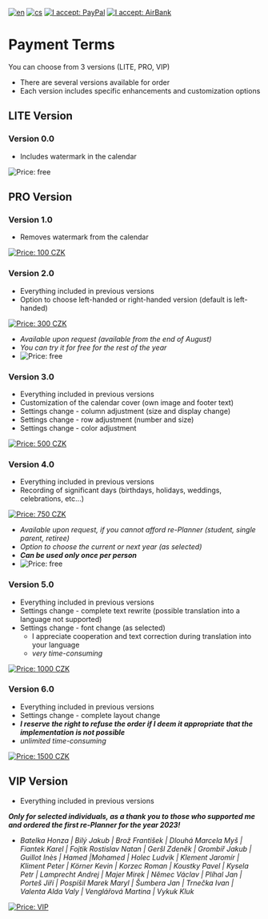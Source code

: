 [![en](https://img.shields.io/badge/lang-en-red.svg)](https://github.com/PepikVaio/reMarkable_re-Planner/blob/main/.github/PAYMENT.md)
[![cs](https://img.shields.io/badge/lang-cs-springgreen.svg)](https://github.com/PepikVaio/reMarkable_re-Planner/blob/main/.github/PAYMENT.cs.md)
[![I accept: PayPal](https://img.shields.io/badge/I_accept-PayPal-blue)](http://paypal.me/josefwajsar)
[![I accept: AirBank](https://img.shields.io/badge/I_accept-AirBankBank-green)](https://www.airbank.cz/)

# Payment Terms

You can choose from 3 versions (LITE, PRO, VIP)
* There are several versions available for order
* Each version includes specific enhancements and customization options


## LITE Version

### Version 0.0
* Includes watermark in the calendar

![Price: free](https://img.shields.io/badge/price:-free-green)


## PRO Version

### Version 1.0
* Removes watermark from the calendar

[![Price: 100 CZK](https://img.shields.io/badge/price:-100_CZK-green)](https://github.com/PepikVaio/reMarkable_re-Planner/blob/main/.github/PAYMENT_AirBank/100%20K%C4%8D.png)

### Version 2.0
* Everything included in previous versions
* Option to choose left-handed or right-handed version (default is left-handed)

[![Price: 300 CZK](https://img.shields.io/badge/price:-300_CZK-green)](https://github.com/PepikVaio/reMarkable_re-Planner/blob/main/.github/PAYMENT_AirBank/300%20K%C4%8D.png)

* *Available upon request (available from the end of August)*
* *You can try it for free for the rest of the year*
* ![Price: free](https://img.shields.io/badge/price:-free-green)

### Version 3.0
* Everything included in previous versions
* Customization of the calendar cover (own image and footer text)
* Settings change - column adjustment (size and display change)
* Settings change - row adjustment (number and size)
* Settings change - color adjustment

[![Price: 500 CZK](https://img.shields.io/badge/price:-500_CZK-green)](https://github.com/PepikVaio/reMarkable_re-Planner/blob/main/.github/PAYMENT_AirBank/500%20K%C4%8D.png)

### Version 4.0
* Everything included in previous versions
* Recording of significant days (birthdays, holidays, weddings, celebrations, etc...)

[![Price: 750 CZK](https://img.shields.io/badge/price:-750_CZK-green)](https://github.com/PepikVaio/reMarkable_re-Planner/blob/main/.github/PAYMENT_AirBank/750%20K%C4%8D.png)

* *Available upon request, if you cannot afford re-Planner (student, single parent, retiree)*
* *Option to choose the current or next year (as selected)*
* ***Can be used only once per person***
* ![Price: free](https://img.shields.io/badge/price:-free-green)

### Version 5.0
* Everything included in previous versions
* Settings change - complete text rewrite (possible translation into a language not supported)
* Settings change - font change (as selected)
  * I appreciate cooperation and text correction during translation into your language
  * *very time-consuming*

[![Price: 1000 CZK](https://img.shields.io/badge/price:-1000_CZK-green)](https://github.com/PepikVaio/reMarkable_re-Planner/blob/main/.github/PAYMENT_AirBank/1000%20K%C4%8D.png)

### Version 6.0
* Everything included in previous versions
* Settings change - complete layout change
* ***I reserve the right to refuse the order if I deem it appropriate that the implementation is not possible***
* *unlimited time-consuming*

[![Price: 1500 CZK](https://img.shields.io/badge/price:-1500_CZK-green)](https://github.com/PepikVaio/reMarkable_re-Planner/blob/main/.github/PAYMENT_AirBank/500%20K%C4%8D.png)


## VIP Version
* Everything included in previous versions

***Only for selected individuals, as a thank you to those who supported me and ordered the first re-Planner for the year 2023!***
* *Batelka Honza | Bilý Jakub | Brož František | Dlouhá Marcela Myš | Fiantek Karel | Fojtik Rostislav Natan | Geršl Zdeněk | Grombíř Jakub | Guillot Inès | Hamed |Mohamed | Holec Ludvik | Klement Jaromír | Kliment Peter | Körner Kevin | Korzec Roman | Koustky Pavel | Kysela Petr | Lamprecht Andrej | Majer Mirek | Němec Václav | Plíhal Jan | Porteš Jiří | Pospíšil Marek Maryl | Šumbera Jan | Trnečka Ivan | Valenta Alda Valy | Venglářová Martina | Vykuk Kluk*

[![Price: VIP](https://img.shields.io/badge/price:-VIP-yellow)](https://github.com/PepikVaio/reMarkable_re-Planner/blob/main/.github/PAYMENT_AirBank/VIP.png)
